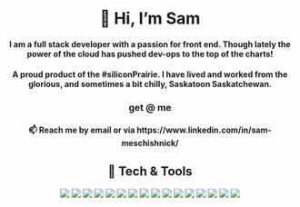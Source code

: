 <!---
smesj/smesj is a ✨ special ✨ repository because its `README.md` (this file) appears on your GitHub profile.
You can click the Preview link to take a look at your changes.
--->

<h1 align=center>👋 Hi, I’m Sam</h1>
<div align=center>
  <h4>
    I am a full stack developer with a passion for front end. Though lately the power of the cloud has pushed dev-ops to the top of the charts!
  </h4>
  <h4>
    A proud product of the #siliconPrairie. I have lived and worked from the glorious, and sometimes a bit chilly, Saskatoon Saskatchewan.
  </h4>
  <h3 align=center>get @ me</h3>
  <h4>📫 Reach me by email or via https://www.linkedin.com/in/sam-meschishnick/</h4>
</div>
<div align=center>
  <h2>🔧 Tech & Tools</h2>
  <img src="https://img.shields.io/badge/JavaScript-informational?style=for-the-badge&logo=javascript&logoColor=white&color=1b5776"/>
  <img src="https://img.shields.io/badge/JS-Angular-informational?style=for-the-badge&logo=angular&logoColor=white&color=1b5776"/>
  <img src="https://img.shields.io/badge/JS-React-informational?style=for-the-badge&logo=react&logoColor=white&color=1b5776"/>
  <img src="https://img.shields.io/badge/JS-React_Native-informational?style=for-the-badge&logo=react&logoColor=white&color=1b5776"/>
  <img src="https://img.shields.io/badge/JS-Node-informational?style=for-the-badge&logo=Node.js&logoColor=white&color=1b5776"/>
  <img src="https://img.shields.io/badge/JS-RXJS-informational?style=for-the-badge&logo=ReactiveX&logoColor=white&color=1b5776"/>
  <img src="https://img.shields.io/badge/PHP-informational?style=for-the-badge&logo=php&logoColor=white&color=1b5776"/>
  <img src="https://img.shields.io/badge/PHP-Larvel-informational?style=for-the-badge&logo=Laravel&logoColor=white&color=1b5776"/>
  <img src="https://img.shields.io/badge/PHP-Composer-informational?style=for-the-badge&logo=Composer&logoColor=white&color=1b5776"/>
  <img src="https://img.shields.io/badge/Golang-informational?style=for-the-badge&logo=go&logoColor=white&color=1b5776"/>
  <img src="https://img.shields.io/badge/Cloud-AWS-informational?style=for-the-badge&logo=AmazonAWS&logoColor=white&color=1b5776"/>
  <img src="https://img.shields.io/badge/Cloud-Google-informational?style=for-the-badge&logo=GoogleCloud&logoColor=white&color=1b5776"/>
  <img src="https://img.shields.io/badge/Cloud-Digital_Ocean-informational?style=for-the-badge&logo=DigitalOcean&logoColor=white&color=1b5776"/>
  <img src="https://img.shields.io/badge/Docker-informational?style=for-the-badge&logo=Docker&logoColor=white&color=1b5776"/>
  <img src="https://img.shields.io/badge/SQL-MySql-informational?style=for-the-badge&logo=MySQL&logoColor=white&color=1b5776"/>
  <img src="https://img.shields.io/badge/SQL-PostgreSQL-informational?style=for-the-badge&logo=PostgreSQL&logoColor=white&color=1b5776"/>
</div>
